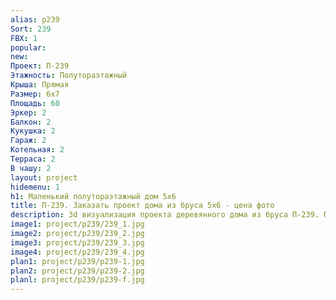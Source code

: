 ```yaml
---
alias: p239
Sort: 239
FBX: 1
popular: 
new: 
Проект: П-239
Этажность: Полутораэтажный
Крыша: Прямая
Размер: 6х7
Площадь: 60
Эркер: 2
Балкон: 2
Кукушка: 2
Гараж: 2
Котельная: 2
Терраса: 2
В чашу: 2
layout: project
hidemenu: 1
h1: Маленький полутораэтажный дом 5х6
title: П-239. Заказать проект дома из бруса 5х6 - цена фото
description: 3d визуализация проекта деревянного дома из бруса П-239. Площадь 60 м2, размер 5х6. Вы можете внести любые изменения в проект.
image1: project/p239/239_1.jpg
image2: project/p239/239_2.jpg
image3: project/p239/239_3.jpg
image4: project/p239/239_4.jpg
plan1: project/p239/p239-1.jpg
plan2: project/p239/p239-2.jpg
planl: project/p239/p239-f.jpg
---
```

